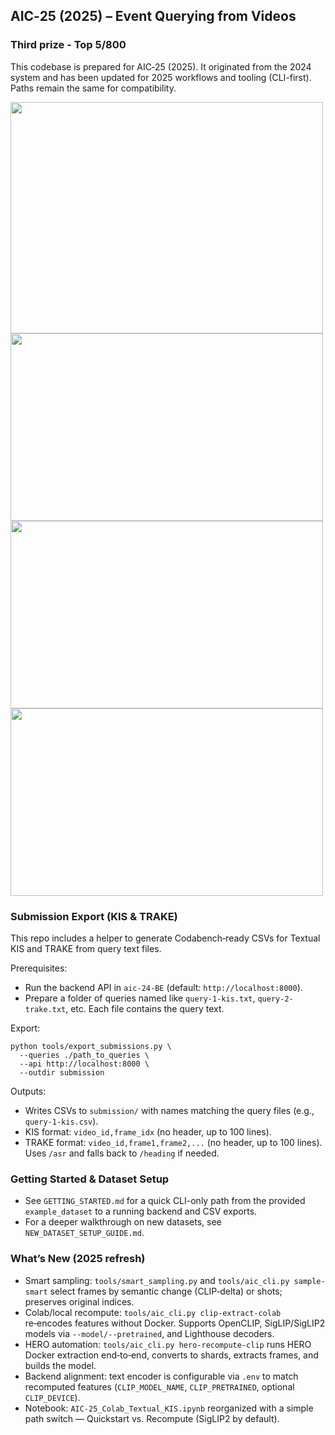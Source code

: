 ## AIC‑25 (2025) – Event Querying from Videos

### Third prize - Top 5/800

This codebase is prepared for AIC‑25 (2025). It originated from the 2024 system and has been updated for 2025 workflows and tooling (CLI-first). Paths remain the same for compatibility.

<img src="https://github.com/user-attachments/assets/d63cf2d1-3168-4381-8d09-ecb5568dcb25" width="500" height="370">

<img src="https://github.com/user-attachments/assets/c0aaad23-d1d6-479a-a730-72b9cba059f6" width="500" height="300">

<img src="https://github.com/user-attachments/assets/237442dc-030e-4b5e-b281-2fea223dc682" width="500" height="300">

<img src="https://github.com/user-attachments/assets/1f3321ef-0401-42e3-bf6a-c4ee0d7f8b11" width="500" height="300">



### Submission Export (KIS & TRAKE)

This repo includes a helper to generate Codabench‑ready CSVs for Textual KIS and TRAKE from query text files.

Prerequisites:
- Run the backend API in `aic-24-BE` (default: `http://localhost:8000`).
- Prepare a folder of queries named like `query-1-kis.txt`, `query-2-trake.txt`, etc. Each file contains the query text.

Export:
```
python tools/export_submissions.py \
  --queries ./path_to_queries \
  --api http://localhost:8000 \
  --outdir submission
```

Outputs:
- Writes CSVs to `submission/` with names matching the query files (e.g., `query-1-kis.csv`).
- KIS format: `video_id,frame_idx` (no header, up to 100 lines).
- TRAKE format: `video_id,frame1,frame2,...` (no header, up to 100 lines). Uses `/asr` and falls back to `/heading` if needed.

### Getting Started & Dataset Setup

- See `GETTING_STARTED.md` for a quick CLI-only path from the provided `example_dataset` to a running backend and CSV exports.
- For a deeper walkthrough on new datasets, see `NEW_DATASET_SETUP_GUIDE.md`.

### What’s New (2025 refresh)
- Smart sampling: `tools/smart_sampling.py` and `tools/aic_cli.py sample-smart` select frames by semantic change (CLIP‑delta) or shots; preserves original indices.
- Colab/local recompute: `tools/aic_cli.py clip-extract-colab` re‑encodes features without Docker. Supports OpenCLIP, SigLIP/SigLIP2 models via `--model/--pretrained`, and Lighthouse decoders.
- HERO automation: `tools/aic_cli.py hero-recompute-clip` runs HERO Docker extraction end‑to‑end, converts to shards, extracts frames, and builds the model.
- Backend alignment: text encoder is configurable via `.env` to match recomputed features (`CLIP_MODEL_NAME`, `CLIP_PRETRAINED`, optional `CLIP_DEVICE`).
- Notebook: `AIC-25_Colab_Textual_KIS.ipynb` reorganized with a simple path switch — Quickstart vs. Recompute (SigLIP2 by default).
